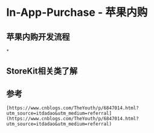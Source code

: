# In-App-Purchase - 苹果内购

## 苹果内购开发流程
    * 

## StoreKit相关类了解

## 参考
    [https://www.cnblogs.com/TheYouth/p/6847014.html?utm_source=itdadao&utm_medium=referral](https://www.cnblogs.com/TheYouth/p/6847014.html?utm_source=itdadao&utm_medium=referral)
    

